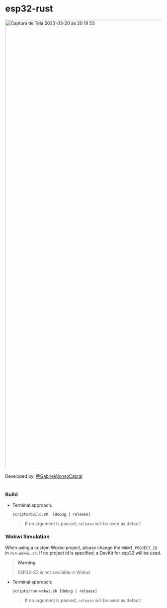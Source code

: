 # esp32-rust


<img width="1440" alt="Captura de Tela 2023-03-20 às 20 19 53" src="https://user-images.githubusercontent.com/77025415/226486457-d8ee4adc-d475-4a1e-87e9-6404deaa5324.png">


  Developed by: <a href="https://www.github.com/gabrielAlonsoCabral">@GabrielAlonsoCabral</a>  
 <br/>

### Build
- Terminal approach:

    ```
    scripts/build.sh  [debug | release]
    ```
    > If no argument is passed, `release` will be used as default

### Wokwi Simulation
When using a custom Wokwi project, please change the `WOKWI_PROJECT_ID` in
`run-wokwi.sh`. If no project id is specified, a DevKit for esp32 will be
used.
> **Warning**
>
>  ESP32-S3 is not available in Wokwi

- Terminal approach:

    ```
    scripts/run-wokwi.sh [debug | release]
    ```
    > If no argument is passed, `release` will be used as default
    

